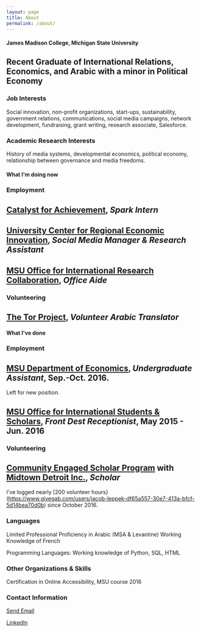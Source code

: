 ```yaml
---
layout: page
title: About
permalink: /about/
---
```


#### James Madison College, Michigan State University

## Recent Graduate of International Relations, Economics, and Arabic with a minor in Political Economy

### Job Interests

Social innovation, non-profit organizations, start-ups, sustainability, government relations, communications, social media campaigns, network development, fundraising, grant writing, research associate, Salesforce. 

### Academic Research Interests

History of media systems, developmental economics, political economy, relationship between governance and media freedoms.

#### What I'm doing now

### Employment
## [Catalyst for Achievement](https://www.catalystforachievement.org/), *Spark Intern*
## [University Center for Regional Economic Innovation](https://reicenter.org/), *Social Media Manager & Research Assistant*
## [MSU Office for International Research Collaboration](http://oirc.isp.msu.edu/), *Office Aide*


### Volunteering
## [The Tor Project](https://www.torproject.org/), *Volunteer Arabic Translator*


#### What I've done

### Employment
## [MSU Department of Economics](http://econ.msu.edu/), *Undergraduate Assistant*, Sep.-Oct. 2016.
Left for new position. 
## [MSU Office for International Students & Scholars](http://oiss.isp.msu.edu/), *Front Dest Receptionist*, May 2015 - Jun. 2016

### Volunteering
## [Community Engaged Scholar Program](https://engage.msu.edu/) with [Midtown Detroit Inc.](http://midtowndetroitinc.org/), *Scholar*


I've logged nearly [200 volunteer hours}(https://www.givegab.com/users/jacob-leppek-df65a557-30e7-413a-bfcf-5d14bea70d0b)
since October 2016. 

### Languages

Limited Professional Proficiency in Arabic (MSA & Levantine)
Working Knowledge of French

Programming Languages: Working knowledge of Python, SQL, HTML

### Other Organizations & Skills

Certification in Online Accessibility, MSU course 2016

### Contact Information

[Send Email](mailto:leppekj@gmail.com)

[LinkedIn](linkedin.com/in/leppekja)
